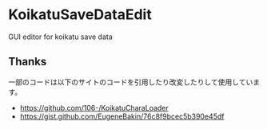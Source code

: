 # KoikatuSaveDataEdit

GUI editor for koikatu save data


## Thanks

一部のコードは以下のサイトのコードを引用したり改変したりして使用しています。

* https://github.com/106-/KoikatuCharaLoader
* https://gist.github.com/EugeneBakin/76c8f9bcec5b390e45df
